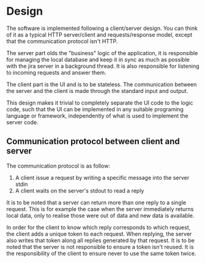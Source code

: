 # Design

The software is implemented following a client/server design. You can think of it as a typical
HTTP server/client and requests/response model, except that the communication protocol isn't HTTP.

The server part olds the "business" logic of the application, it is responsible for managing
the local database and keep it in sync as much as possible with the jira server in a background
thread. It is also responsible for listening to incoming requests and answer them.

The client part is the UI and is to be stateless.
The communication between the server and the client is made through the standard input and output.

This design makes it trivial to completely separate the UI code to the logic code, such that the
UI can be implemented in any suitable programing language or framework, independently of what is
used to implement the server code.

## Communication protocol between client and server

The communication protocol is as follow:
1. A client issue a request by writing a specific message into the server stdin
2. A client waits on the server's stdout to read a reply

It is to be noted that a server can return more than one reply to a single request. This is
for example the case when the server immediately returns local data, only to realise those were
out of data and new data is available.

In order for the client to know which reply corresponds to which request, the client adds a
unique token to each request. When replying, the server also writes that token along all replies
generated by that request.
It is to be noted that the server is not responsible to ensure a token isn't reused. It is the
responsibility of the client to ensure never to use the same token twice.

